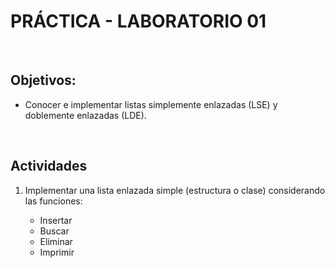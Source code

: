 # PRÁCTICA - LABORATORIO 01
<br>

## Objetivos:
* Conocer e implementar listas simplemente enlazadas (LSE) y doblemente enlazadas (LDE).
<br>

## Actividades

1. Implementar una lista enlazada simple (estructura o clase) considerando las funciones:

    * Insertar
    * Buscar
    * Eliminar
    * Imprimir